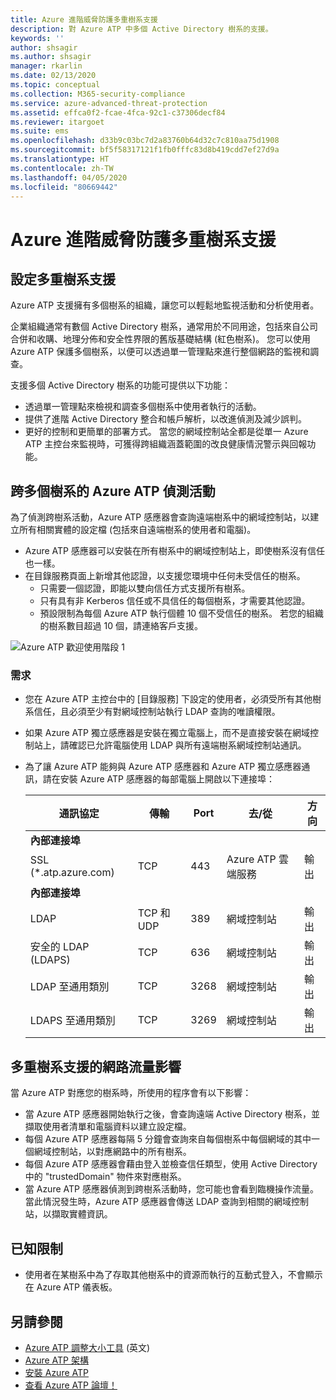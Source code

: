 ```yaml
---
title: Azure 進階威脅防護多重樹系支援
description: 對 Azure ATP 中多個 Active Directory 樹系的支援。
keywords: ''
author: shsagir
ms.author: shsagir
manager: rkarlin
ms.date: 02/13/2020
ms.topic: conceptual
ms.collection: M365-security-compliance
ms.service: azure-advanced-threat-protection
ms.assetid: effca0f2-fcae-4fca-92c1-c37306decf84
ms.reviewer: itargoet
ms.suite: ems
ms.openlocfilehash: d33b9c03bc7d2a83760b64d32c7c810aa75d1908
ms.sourcegitcommit: bf5f58317121f1fb0fffc83d8b419cdd7ef27d9a
ms.translationtype: HT
ms.contentlocale: zh-TW
ms.lasthandoff: 04/05/2020
ms.locfileid: "80669442"
---
```

# <a name="azure-advanced-threat-protection-multi-forest-support"></a>Azure 進階威脅防護多重樹系支援

## <a name="multi-forest-support-set-up"></a>設定多重樹系支援

Azure ATP 支援擁有多個樹系的組織，讓您可以輕鬆地監視活動和分析使用者。

企業組織通常有數個 Active Directory 樹系，通常用於不同用途，包括來自公司合併和收購、地理分佈和安全性界限的舊版基礎結構 (紅色樹系)。 您可以使用 Azure ATP 保護多個樹系，以便可以透過單一管理點來進行整個網路的監視和調查。

支援多個 Active Directory 樹系的功能可提供以下功能：

- 透過單一管理點來檢視和調查多個樹系中使用者執行的活動。
- 提供了進階 Active Directory 整合和帳戶解析，以改進偵測及減少誤判。
- 更好的控制和更簡單的部署方式。 當您的網域控制站全都是從單一 Azure ATP 主控台來監視時，可獲得跨組織涵蓋範圍的改良健康情況警示與回報功能。

## <a name="azure-atp-detection-activity-across-multiple-forests"></a>跨多個樹系的 Azure ATP 偵測活動

為了偵測跨樹系活動，Azure ATP 感應器會查詢遠端樹系中的網域控制站，以建立所有相關實體的設定檔 (包括來自遠端樹系的使用者和電腦)。

- Azure ATP 感應器可以安裝在所有樹系中的網域控制站上，即使樹系沒有信任也一樣。
- 在目錄服務頁面上新增其他認證，以支援您環境中任何未受信任的樹系。
    - 只需要一個認證，即能以雙向信任方式支援所有樹系。
    - 只有具有非 Kerberos 信任或不具信任的每個樹系，才需要其他認證。
    - 預設限制為每個 Azure ATP 執行個體 10 個不受信任的樹系。 若您的組織的樹系數目超過 10 個，請連絡客戶支援。

![Azure ATP 歡迎使用階段 1](media/directory-services-add-no-trust-forests.png)

### <a name="requirements"></a>需求

- 您在 Azure ATP 主控台中的 [目錄服務]  下設定的使用者，必須受所有其他樹系信任，且必須至少有對網域控制站執行 LDAP 查詢的唯讀權限。
- 如果 Azure ATP 獨立感應器是安裝在獨立電腦上，而不是直接安裝在網域控制站上，請確認已允許電腦使用 LDAP 與所有遠端樹系網域控制站通訊。

- 為了讓 Azure ATP 能夠與 Azure ATP 感應器和 Azure ATP 獨立感應器通訊，請在安裝 Azure ATP 感應器的每部電腦上開啟以下連接埠：

  |通訊協定|傳輸|Port|去/從|方向|
  |----|----|----|----|----|
  |**內部連接埠**||||
  |SSL (*.atp.azure.com)|TCP|443|Azure ATP 雲端服務|輸出|
  |**內部連接埠**||||
  |LDAP|TCP 和 UDP|389|網域控制站|輸出|
  |安全的 LDAP (LDAPS)|TCP|636|網域控制站|輸出|
  |LDAP 至通用類別|TCP|3268|網域控制站|輸出|
  |LDAPS 至通用類別|TCP|3269|網域控制站|輸出|

## <a name="multi-forest-support-network-traffic-impact"></a>多重樹系支援的網路流量影響

當 Azure ATP 對應您的樹系時，所使用的程序會有以下影響：

- 當 Azure ATP 感應器開始執行之後，會查詢遠端 Active Directory 樹系，並擷取使用者清單和電腦資料以建立設定檔。
- 每個 Azure ATP 感應器每隔 5 分鐘會查詢來自每個樹系中每個網域的其中一個網域控制站，以對應網路中的所有樹系。
- 每個 Azure ATP 感應器會藉由登入並檢查信任類型，使用 Active Directory 中的 "trustedDomain" 物件來對應樹系。
- 當 Azure ATP 感應器偵測到跨樹系活動時，您可能也會看到臨機操作流量。 當此情況發生時，Azure ATP 感應器會傳送 LDAP 查詢到相關的網域控制站，以擷取實體資訊。

## <a name="known-limitations"></a>已知限制

- 使用者在某樹系中為了存取其他樹系中的資源而執行的互動式登入，不會顯示在 Azure ATP 儀表板。

## <a name="see-also"></a>另請參閱

- [Azure ATP 調整大小工具](https://aka.ms/aatpsizingtool) \(英文\)
- [Azure ATP 架構](atp-architecture.md)
- [安裝 Azure ATP](install-atp-step1.md)
- [查看 Azure ATP 論壇！](https://aka.ms/azureatpcommunity)
